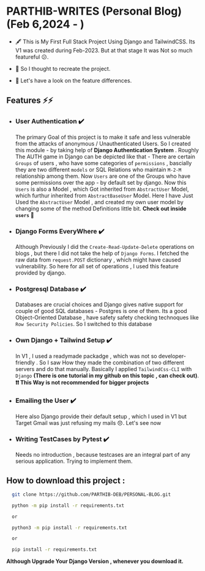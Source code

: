 # PARTHIB-WRITES (Personal Blog) (Feb 6,2024 - )
- 🖋️ This is My First Full Stack Project Using Django and TailwindCSS. Its V1 was created during Feb-2023. But at that stage It was Not so much featureful 😕.
  
- 🌝 So I thought to recreate the project.

- 🌟 Let's have a look on the feature differences.
  
## Features ⚡⚡
- ### User Authentication ✔️
  The primary Goal of this project is to make it safe and less vulnerable from the attacks of anonymous / Unauthenticated Users. So I created this module - by taking help 
  of **Django Authentication System** . Roughly The AUTH game in Django can be depicted like that - There are certain ```Groups``` of users , who have some categories of       ```permissions``` , bascially they are two different ```models``` or SQL Relations who maintain ```M-2-M``` relationship among them. Now ```Users``` are one of the Groups    who have some permissions over the app - by default set by django. Now this ```Users``` is also a Model , which Got inherited from ```AbstractUser``` Model, which furthur    inherited from ```AbstractBaseUser``` Model. Here I have Just Used the ```AbstractUser``` Model , and created my own user model by changing some of the method Definitions
  little bit. **Check out inside ```users``` 📁**

- ### Django Forms EveryWhere ✔️
  Although Previously I did the ```Create-Read-Update-Delete``` operations on blogs , but there I did not take the help of ```Django Forms```. I  fetched the raw data 
  from ```request.POST``` dictionary , which might have caused vulnerability. So here for all set of operations , I used this feature provided by django.

- ### Postgresql Database ✔️
  Databases are crucial choices and Django gives native support for couple of good SQL databases - Postgres is one of them. Its a good Object-Oriented Database , have safety
  safety checking technoques like ```Row Security Policies```.  So I switched to this database

- ### Own Django + Tailwind Setup ✔️
  In V1 , I used a readymade packadge , which was not so developer-friendly . So I saw How they made the combination of two different servers and do that manually. Basically
  I applied ```TailwindCss-CLI``` with ```Django``` **(There is one tutorial in my github on this topic , can check out)**. **❗❗ This Way is not recommended for bigger projects**

- ### Emailing the User ✔️
  Here also Django provide their default setup , which I used in V1 but Target Gmail was just refusing my mails :disappointed:. Let's see now

- ### Writing TestCases by Pytest ✔️
  Needs no introduction , because testcases are an integral part of any serious application. Trying to implement them.

## How to download this project :

```bash
  git clone https://github.com/PARTHIB-DEB/PERSONAL-BLOG.git
```

```bash
  python -m pip install -r requirements.txt

  or

  python3 -m pip install -r requirements.txt

  or

  pip install -r requirements.txt
```
**Although Upgrade Your Django Version , whenever you download it.**